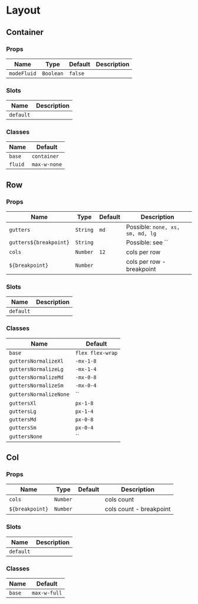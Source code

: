 # Layout

## Container

### Props

| Name        | Type      | Default | Description |
| ----------- | --------- | ------- | ----------- |
| `modeFluid` | `Boolean` | `false` |             |

### Slots

| Name      | Description |
| --------- | ----------- |
| `default` |             |

### Classes

| Name    | Default      |
| ------- | ------------ |
| `base`  | `container`  |
| `fluid` | `max-w-none` |

## Row

### Props

| Name                   | Type     | Default | Description                      |
| ---------------------- | -------- | ------- | -------------------------------- |
| `gutters`              | `String` | `md`    | Possible: `none, xs, sm, md, lg` |
| `gutters${breakpoint}` | `String` |         | Possible: see ``                 |
| `cols`                 | `Number` | `12`    | cols per row                     |
| `${breakpoint}`        | `Number` |         | cols per row - breakpoint        |

### Slots

| Name      | Description |
| --------- | ----------- |
| `default` |             |

### Classes

| Name                   | Default          |
| ---------------------- | ---------------- |
| `base`                 | `flex flex-wrap` |
| `guttersNormalizeXl`   | `-mx-1-8`        |
| `guttersNormalizeLg`   | `-mx-1-4`        |
| `guttersNormalizeMd`   | `-mx-0-8`        |
| `guttersNormalizeSm`   | `-mx-0-4`        |
| `guttersNormalizeNone` | ``               |
| `guttersXl`            | `px-1-8`         |
| `guttersLg`            | `px-1-4`         |
| `guttersMd`            | `px-0-8`         |
| `guttersSm`            | `px-0-4`         |
| `guttersNone`          | ``               |

## Col

### Props

| Name            | Type     | Default | Description             |
| --------------- | -------- | ------- | ----------------------- |
| `cols`          | `Number` |         | cols count              |
| `${breakpoint}` | `Number` |         | cols count - breakpoint |

### Slots

| Name      | Description |
| --------- | ----------- |
| `default` |             |

### Classes

| Name   | Default      |
| ------ | ------------ |
| `base` | `max-w-full` |
